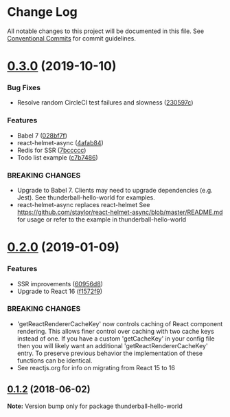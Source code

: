 # Change Log

All notable changes to this project will be documented in this file.
See [Conventional Commits](https://conventionalcommits.org) for commit guidelines.

<a name="0.3.0"></a>
# [0.3.0](https://github.com/angieslist/thunderball.io/compare/v0.2.0...v0.3.0) (2019-10-10)


### Bug Fixes

* Resolve random CircleCI test failures and slowness ([230597c](https://github.com/angieslist/thunderball.io/commit/230597c))


### Features

* Babel 7 ([028bf7f](https://github.com/angieslist/thunderball.io/commit/028bf7f))
* react-helmet-async ([4afab84](https://github.com/angieslist/thunderball.io/commit/4afab84))
* Redis for SSR ([7bccccc](https://github.com/angieslist/thunderball.io/commit/7bccccc))
* Todo list example ([c7b7486](https://github.com/angieslist/thunderball.io/commit/c7b7486))


### BREAKING CHANGES

* Upgrade to Babel 7.
Clients may need to upgrade dependencies (e.g. Jest).
See thunderball-hello-world for examples.
* react-helmet-async replaces react-helmet
See https://github.com/staylor/react-helmet-async/blob/master/README.md
for usage or refer to the example in thunderball-hello-world




<a name="0.2.0"></a>
# [0.2.0](https://github.com/angieslist/thunderball.io/compare/v0.1.2...v0.2.0) (2019-01-09)


### Features

* SSR improvements ([60956d8](https://github.com/angieslist/thunderball.io/commit/60956d8))
* Upgrade to React 16 ([f1572f9](https://github.com/angieslist/thunderball.io/commit/f1572f9))


### BREAKING CHANGES

* 'getReactRendererCacheKey' now controls caching of React
component rendering. This allows finer control over caching with
two cache keys instead of one. If you have a custom 'getCacheKey'
in your config file then you will likely want an additional
'getReactRendererCacheKey' entry. To preserve previous behavior
the implementation of these functions can be identical.
* See reactjs.org for info on migrating from React 15 to 16




<a name="0.1.2"></a>
## [0.1.2](https://github.com/angieslist/thunderball.io/compare/v0.1.1...v0.1.2) (2018-06-02)




**Note:** Version bump only for package thunderball-hello-world
